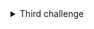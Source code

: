 <details><summary>Third challenge</summary>
<p>

The challenge is to limit the number of printed input character.  

</p>
</details>
